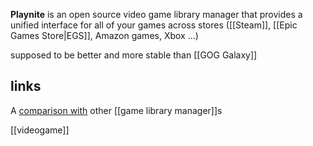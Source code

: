 **Playnite** is an open source video game library manager that provides a unified interface for all of your games across stores ([[Steam]], [[Epic Games Store|EGS]], Amazon games, Xbox ...)

supposed to be better and more stable than [[GOG Galaxy]]

## links
A [comparison with](https://api.playnite.link/docs/manual/gettingStarted/comparisonWithOtherSoftware.html) other [[game library manager]]s

[[videogame]]
